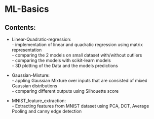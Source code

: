 # ML-Basics
## Contents:
* Linear-Quadratic-regression:  
	  - implementation of linear and quadratic regression using matrix representation  
	  - comparing the 2 models on small dataset with/without outliers  
  	  - comparing the models with scikit-learn models  
  	  - 3D plotting of the Data and the models predictions  

* Gaussian-Mixture:  
	  - appling Gaussian Mixture over inputs that are consisted of mixed Gaussian distributions  
	  - comparing different outputs using Silhouette score  

* MNIST_feature_extraction:  
	  - Extracting features from MNIST dataset using PCA, DCT, Average Pooling and canny edge detection  
